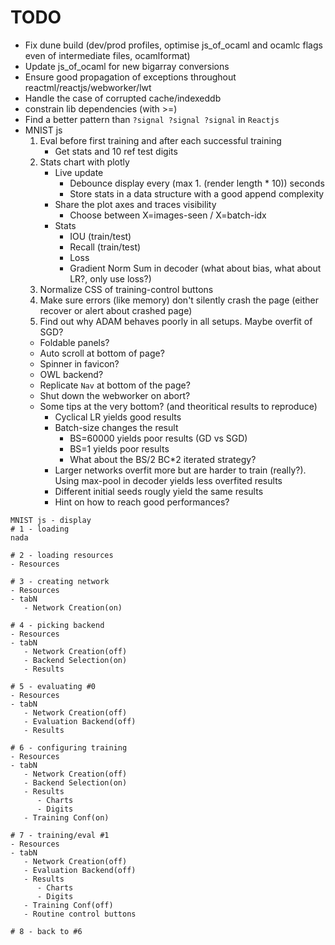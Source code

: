 # TODO
- Fix dune build (dev/prod profiles, optimise js_of_ocaml and ocamlc flags even of intermediate files, ocamlformat)
- Update js_of_ocaml for new bigarray conversions
- Ensure good propagation of exceptions throughout reactml/reactjs/webworker/lwt
- Handle the case of corrupted cache/indexeddb
- constrain lib dependencies (with >=)
- Find a better pattern than `?signal ?signal ?signal` in `Reactjs`
- MNIST js
   1. Eval before first training and after each successful training
      - Get stats and 10 ref test digits
   2. Stats chart with plotly
      - Live update
         - Debounce display every (max 1. (render length * 10)) seconds
         - Store stats in a data structure with a good append complexity
      - Share the plot axes and traces visibility
         - Choose between X=images-seen / X=batch-idx
      - Stats
         - IOU (train/test)
         - Recall (train/test)
         - Loss
         - Gradient Norm Sum in decoder (what about bias, what about LR?, only use loss?)
   3. Normalize CSS of training-control buttons
   4. Make sure errors (like memory) don't silently crash the page (either recover or alert about crashed page)
   5. Find out why ADAM behaves poorly in all setups. Maybe overfit of SGD?
   - Foldable panels?
   - Auto scroll at bottom of page?
   - Spinner in favicon?
   - OWL backend?
   - Replicate `Nav` at bottom of the page?
   - Shut down the webworker on abort?
   - Some tips at the very bottom? (and theoritical results to reproduce)
      - Cyclical LR yields good results
      - Batch-size changes the result
         - BS=60000 yields poor results (GD vs SGD)
         - BS=1 yields poor results
         - What about the BS/2 BC*2 iterated strategy?
      - Larger networks overfit more but are harder to train (really?). Using max-pool in decoder yields less overfited results
      - Different initial seeds rougly yield the same results
      - Hint on how to reach good performances?

```
MNIST js - display
# 1 - loading
nada

# 2 - loading resources
- Resources

# 3 - creating network
- Resources
- tabN
   - Network Creation(on)

# 4 - picking backend
- Resources
- tabN
   - Network Creation(off)
   - Backend Selection(on)
   - Results

# 5 - evaluating #0
- Resources
- tabN
   - Network Creation(off)
   - Evaluation Backend(off)
   - Results

# 6 - configuring training
- Resources
- tabN
   - Network Creation(off)
   - Backend Selection(on)
   - Results
      - Charts
      - Digits
   - Training Conf(on)

# 7 - training/eval #1
- Resources
- tabN
   - Network Creation(off)
   - Evaluation Backend(off)
   - Results
      - Charts
      - Digits
   - Training Conf(off)
   - Routine control buttons

# 8 - back to #6

```
